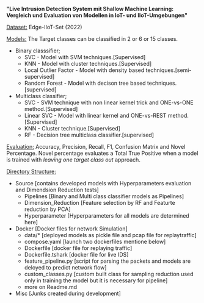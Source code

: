 **"Live Intrusion Detection System mit Shallow Machine Learning: Vergleich und Evaluation von Modellen in IoT- und IIoT-Umgebungen"**

<ins>Dataset:</ins> Edge-IIoT-Set (2022)

<ins>Models:</ins> The Target classes can be classified in 2 or 6 or 15 classes.
* Binary classsifier;
  * SVC - Model with SVM techniques.[Supervised]<br>
  * KNN - Model with cluster techniques.[Supervised]<br>
  * Local Outlier Factor - Model with density based techniques.[semi-supervised]<br>
  * Random Forest - Model with decison tree based techniques.[supervised]<br>
* Multiclass classifier;
  * SVC - SVM technique with non linear kernel trick and ONE-vs-ONE method.[Supervised]<br>
  * Linear SVC - Model with linear kernel and ONE-vs-REST method.[Supervised]<br>
  * KNN - Cluster technique.[Supervised]<br>
  * RF - Decision tree multiclass classifier.[supervised]<br> 

<ins>Evaluation:</ins> Accuracy, Precision, Recall, F1, Confusion Matrix and Novel Percentage. Novel percentage evaluates a Total True Positive when a model is trained with *leaving one target class out* approach. 

<ins>Directory Structure:</ins> 
* Source [contains developed models with Hyperparameters evaluation and Dimendsion Reduction tests]
  * Pipelines [Binary and Multi class classifier models as Pipelines]
  * Dimension_Reduction [Feature selection by RF and Featurte reduction by PCA]
  * Hyperparameter [Hyperparameters for all models are determined here]
* Docker [Docker files for network Simulation]
  * data/* [deployed models as pickle file and pcap file for replaytraffic]
  * compose.yaml [launch two dockerfiles mentione below]
  * Dockerfile [docker file for replaying traffic]
  * Dockerfile.tshark [docker file for live IDS]
  * feature_pipeline.py [script for parsing the packets and models are deloyed to predict network flow]
  * custom_classes.py [custom built class for sampling reduction used only in training the model but it is necessary for pipeline]
  * more on Readme.md
* Misc [Junks created during development]